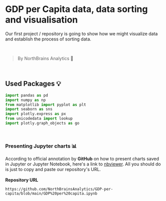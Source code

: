 # GDP per Capita data, data sorting and visualisation
Our first project / repository is going to show how we might visualize data and establish the process 
of sorting data.

<br>

> By NorthBrains Analytics 🧠

<br>

## Used Packages 💡

```python
import pandas as pd
import numpy as np
from matplotlib import pyplot as plt 
import seaborn as sns
import plotly.express as px
from unicodedata import lookup
import plotly.graph_objects as go
```

<br>

### Presenting Jupyter charts 📊
According to official annotation by **GitHub** on how to present charts saved in Jupyter or Jupyter Notebook, here's a link to [nbviewer](https://nbviewer.org). All you should do is just to copy and paste our repository's URL.
<br>
<br>
**Repository URL**
```
https://github.com/NorthBrainsAnalytics/GDP-per-capita/blob/main/GDP%20per%20capita.ipynb
```
